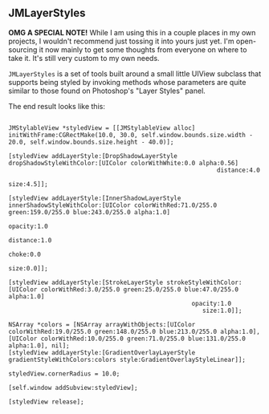 ## JMLayerStyles

**OMG A SPECIAL NOTE!** While I am using this in a couple places in my own projects, I wouldn't recommend just tossing it into yours just yet. I'm open-sourcing it now mainly to get some thoughts from everyone on where to take it. It's still very custom to my own needs.



`JMLayerStyles` is a set of tools built around a small little UIView subclass that supports being styled by invoking methods whose parameters are quite similar to those found on Photoshop's "Layer Styles" panel.

The end result looks like this:

``` objc

JMStylableView *styledView = [[JMStylableView alloc] initWithFrame:CGRectMake(10.0, 30.0, self.window.bounds.size.width - 20.0, self.window.bounds.size.height - 40.0)];

[styledView addLayerStyle:[DropShadowLayerStyle dropShadowStyleWithColor:[UIColor colorWithWhite:0.0 alpha:0.56]
                                                          distance:4.0
                                                              size:4.5]];

[styledView addLayerStyle:[InnerShadowLayerStyle innerShadowStyleWithColor:[UIColor colorWithRed:71.0/255.0 green:159.0/255.0 blue:243.0/255.0 alpha:1.0]
                                                             opacity:1.0
                                                            distance:1.0
                                                               choke:0.0
                                                                size:0.0]];

[styledView addLayerStyle:[StrokeLayerStyle strokeStyleWithColor:[UIColor colorWithRed:3.0/255.0 green:25.0/255.0 blue:47.0/255.0 alpha:1.0]
                                                   opacity:1.0
                                                      size:1.0]];

NSArray *colors = [NSArray arrayWithObjects:[UIColor colorWithRed:19.0/255.0 green:148.0/255.0 blue:213.0/255.0 alpha:1.0], [UIColor colorWithRed:10.0/255.0 green:71.0/255.0 blue:131.0/255.0 alpha:1.0], nil];
[styledView addLayerStyle:[GradientOverlayLayerStyle gradientStyleWithColors:colors style:GradientOverlayStyleLinear]];

styledView.cornerRadius = 10.0;

[self.window addSubview:styledView];

[styledView release];

```
